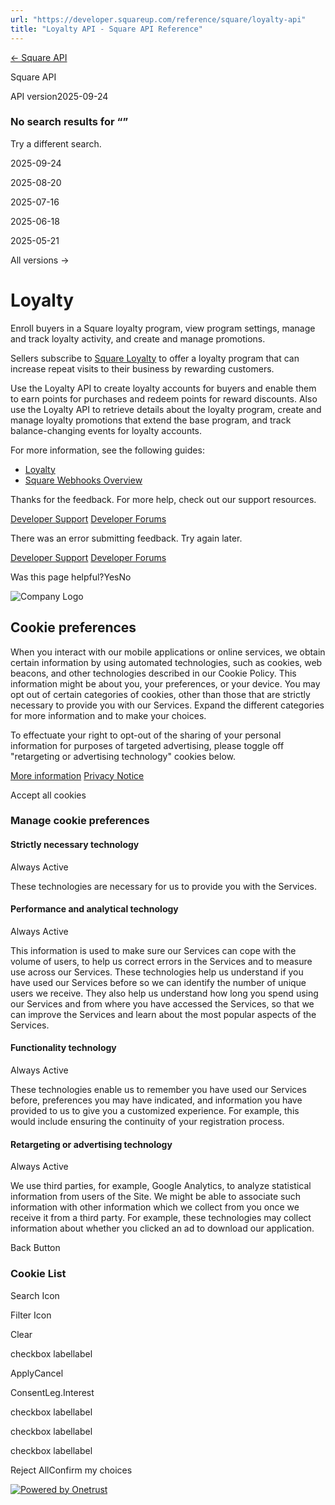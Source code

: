 ```yaml
---
url: "https://developer.squareup.com/reference/square/loyalty-api"
title: "Loyalty API - Square API Reference"
---
```


[<\- Square API](https://developer.squareup.com/reference/square)

Square API

API version2025-09-24

### No search results for “”

Try a different search.

2025-09-24

2025-08-20

2025-07-16

2025-06-18

2025-05-21

All versions ->

# Loyalty

Enroll buyers in a Square loyalty program, view program settings, manage and track loyalty activity, and create and manage promotions.

Sellers subscribe to [Square Loyalty](https://squareup.com/software/loyalty) to offer a loyalty program that can increase repeat visits to their business by rewarding customers.

Use the Loyalty API to create loyalty accounts for buyers and enable them to earn points for purchases and redeem points for reward discounts. Also use the Loyalty API to retrieve details about the loyalty program, create and manage loyalty promotions that extend the base program, and track balance-changing events for loyalty accounts.

For more information, see the following guides:

- [Loyalty](https://developer.squareup.com/docs/loyalty-api/overview)
- [Square Webhooks Overview](https://developer.squareup.com/docs/webhooks-overview)

Thanks for the feedback. For more help, check out our support resources.

[Developer Support](https://squareup.com/help/contact?panel=BF53A9C8EF68) [Developer Forums](https://developer.squareup.com/forums)

There was an error submitting feedback. Try again later.

[Developer Support](https://squareup.com/help/contact?panel=BF53A9C8EF68) [Developer Forums](https://developer.squareup.com/forums)

Was this page helpful?YesNo

![Company Logo](https://cdn.cookielaw.org/logos/aa498dad-1691-4c3b-894a-906c990be323/eab8b6ff-57d6-438a-a7e5-c58dd370ce73/000d8b20-8c3d-4f4f-a0da-5b515f8f20d2/Square_combinationmark_black.png)

## Cookie preferences

When you interact with our mobile applications or online services, we obtain certain information by using automated technologies, such as cookies, web beacons, and other technologies described in our Cookie Policy. This information might be about you, your preferences, or your device. You may opt out of certain categories of cookies, other than those that are strictly necessary to provide you with our Services. Expand the different categories for more information and to make your choices.

To effectuate your right to opt-out of the sharing of your personal information for purposes of targeted advertising, please toggle off "retargeting or advertising technology" cookies below.


[More information](https://squareup.com/gb/en/legal/general/cookie) [Privacy Notice](https://squareup.com/us/en/legal/general/privacy)

Accept all cookies

### Manage cookie preferences

#### Strictly necessary technology

Always Active

These technologies are necessary for us to provide you with the Services.

#### Performance and analytical technology

Always Active

This information is used to make sure our Services can cope with the volume of users, to help us correct errors in the Services and to measure use across our Services. These technologies help us understand if you have used our Services before so we can identify the number of unique users we receive. They also help us understand how long you spend using our Services and from where you have accessed the Services, so that we can improve the Services and learn about the most popular aspects of the Services.

#### Functionality technology

Always Active

These technologies enable us to remember you have used our Services before, preferences you may have indicated, and information you have provided to us to give you a customized experience. For example, this would include ensuring the continuity of your registration process.

#### Retargeting or advertising technology

Always Active

We use third parties, for example, Google Analytics, to analyze statistical information from users of the Site. We might be able to associate such information with other information which we collect from you once we receive it from a third party. For example, these technologies may collect information about whether you clicked an ad to download our application.

Back Button

### Cookie List

Search Icon

Filter Icon

Clear

checkbox labellabel

ApplyCancel

ConsentLeg.Interest

checkbox labellabel

checkbox labellabel

checkbox labellabel

Reject AllConfirm my choices

[![Powered by Onetrust](https://cdn.cookielaw.org/logos/static/powered_by_logo.svg)](https://www.onetrust.com/products/cookie-consent/)
